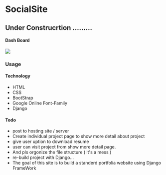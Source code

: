 # SocialSite

## Under Construcrtion ......... 


#### Dash Board

<img src="1.png">

### Usage



#### Technology

* HTML
* CSS
* BootStrap
* Google Online Font-Family
* Django

#### Todo

* post to hosting site / server
* Create individual project page to show more detail about project
* give user uption to download resume
* user can visit project from show more detail page.
* And pls orgonize the file structure ( it's a mess )
* re-build project with Django...
* The goal of this site is to build a standerd portfolia website using Django FrameWork

